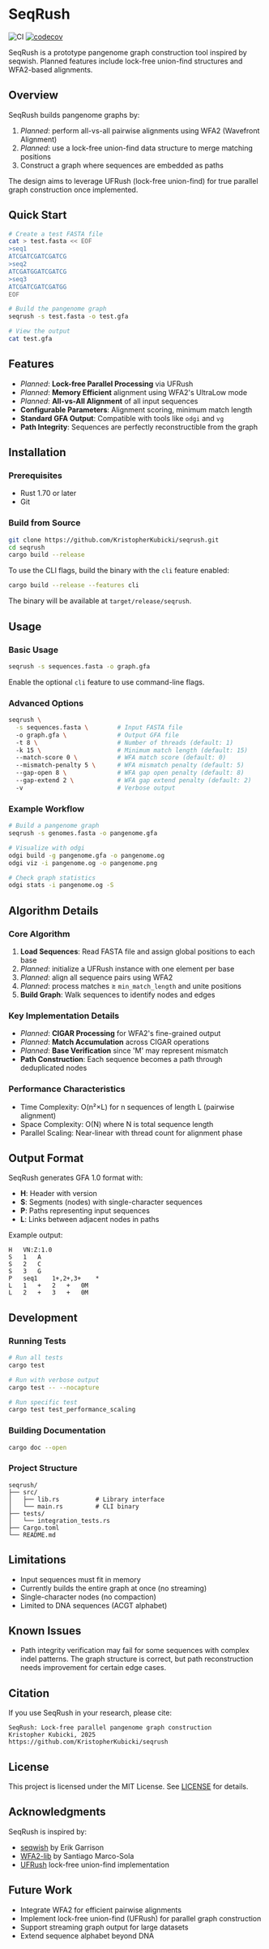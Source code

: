 # SeqRush

![CI](https://github.com/KristopherKubicki/seqrush/actions/workflows/ci.yml/badge.svg)
[![codecov](https://codecov.io/gh/KristopherKubicki/seqrush/branch/main/graph/badge.svg)](https://codecov.io/gh/KristopherKubicki/seqrush)

SeqRush is a prototype pangenome graph construction tool inspired by seqwish. Planned features include lock-free union-find structures and WFA2-based alignments.

## Overview

SeqRush builds pangenome graphs by:
1. *Planned*: perform all-vs-all pairwise alignments using WFA2 (Wavefront Alignment)
2. *Planned*: use a lock-free union-find data structure to merge matching positions
3. Construct a graph where sequences are embedded as paths

The design aims to leverage UFRush (lock-free union-find) for true parallel graph construction once implemented.

## Quick Start

```bash
# Create a test FASTA file
cat > test.fasta << EOF
>seq1
ATCGATCGATCGATCG
>seq2
ATCGATGGATCGATCG
>seq3
ATCGATCGATCGATGG
EOF

# Build the pangenome graph
seqrush -s test.fasta -o test.gfa

# View the output
cat test.gfa
```

## Features

- *Planned*: **Lock-free Parallel Processing** via UFRush
- *Planned*: **Memory Efficient** alignment using WFA2's UltraLow mode
- *Planned*: **All-vs-All Alignment** of all input sequences
- **Configurable Parameters**: Alignment scoring, minimum match length
- **Standard GFA Output**: Compatible with tools like `odgi` and `vg`
- **Path Integrity**: Sequences are perfectly reconstructible from the graph

## Installation

### Prerequisites

- Rust 1.70 or later
- Git

### Build from Source

```bash
git clone https://github.com/KristopherKubicki/seqrush.git
cd seqrush
cargo build --release
```

To use the CLI flags, build the binary with the `cli` feature enabled:

```bash
cargo build --release --features cli
```

The binary will be available at `target/release/seqrush`.

## Usage

### Basic Usage

```bash
seqrush -s sequences.fasta -o graph.gfa
```

Enable the optional `cli` feature to use command-line flags.

### Advanced Options

```bash
seqrush \
  -s sequences.fasta \        # Input FASTA file
  -o graph.gfa \              # Output GFA file
  -t 8 \                      # Number of threads (default: 1)
  -k 15 \                     # Minimum match length (default: 15)
  --match-score 0 \           # WFA match score (default: 0)
  --mismatch-penalty 5 \      # WFA mismatch penalty (default: 5)
  --gap-open 8 \              # WFA gap open penalty (default: 8)
  --gap-extend 2 \            # WFA gap extend penalty (default: 2)
  -v                          # Verbose output
```

### Example Workflow

```bash
# Build a pangenome graph
seqrush -s genomes.fasta -o pangenome.gfa

# Visualize with odgi
odgi build -g pangenome.gfa -o pangenome.og
odgi viz -i pangenome.og -o pangenome.png

# Check graph statistics
odgi stats -i pangenome.og -S
```

## Algorithm Details

### Core Algorithm

1. **Load Sequences**: Read FASTA file and assign global positions to each base
2. *Planned*: initialize a UFRush instance with one element per base
3. *Planned*: align all sequence pairs using WFA2
4. *Planned*: process matches ≥ `min_match_length` and unite positions
5. **Build Graph**: Walk sequences to identify nodes and edges

### Key Implementation Details

- *Planned*: **CIGAR Processing** for WFA2's fine-grained output
- *Planned*: **Match Accumulation** across CIGAR operations
- *Planned*: **Base Verification** since 'M' may represent mismatch
- **Path Construction**: Each sequence becomes a path through deduplicated nodes

### Performance Characteristics

- Time Complexity: O(n²×L) for n sequences of length L (pairwise alignment)
- Space Complexity: O(N) where N is total sequence length
- Parallel Scaling: Near-linear with thread count for alignment phase

## Output Format

SeqRush generates GFA 1.0 format with:
- **H**: Header with version
- **S**: Segments (nodes) with single-character sequences
- **P**: Paths representing input sequences
- **L**: Links between adjacent nodes in paths

Example output:
```
H	VN:Z:1.0
S	1	A
S	2	C
S	3	G
P	seq1	1+,2+,3+	*
L	1	+	2	+	0M
L	2	+	3	+	0M
```

## Development

### Running Tests

```bash
# Run all tests
cargo test

# Run with verbose output
cargo test -- --nocapture

# Run specific test
cargo test test_performance_scaling
```

### Building Documentation

```bash
cargo doc --open
```

### Project Structure

```
seqrush/
├── src/
│   ├── lib.rs          # Library interface
│   └── main.rs         # CLI binary
├── tests/
│   └── integration_tests.rs
├── Cargo.toml
└── README.md
```

## Limitations

- Input sequences must fit in memory
- Currently builds the entire graph at once (no streaming)
- Single-character nodes (no compaction)
- Limited to DNA sequences (ACGT alphabet)

## Known Issues

- Path integrity verification may fail for some sequences with complex indel patterns. The graph structure is correct, but path reconstruction needs improvement for certain edge cases.

## Citation

If you use SeqRush in your research, please cite:

```
SeqRush: Lock-free parallel pangenome graph construction
Kristopher Kubicki, 2025
https://github.com/KristopherKubicki/seqrush
```

## License

This project is licensed under the MIT License. See [LICENSE](LICENSE) for details.

## Acknowledgments

SeqRush is inspired by:
- [seqwish](https://github.com/ekg/seqwish) by Erik Garrison
- [WFA2-lib](https://github.com/smarco/WFA2-lib) by Santiago Marco-Sola
- [UFRush](https://crates.io/crates/uf_rush) lock-free union-find implementation

## Future Work

- Integrate WFA2 for efficient pairwise alignments
- Implement lock-free union-find (UFRush) for parallel graph construction
- Support streaming graph output for large datasets
- Extend sequence alphabet beyond DNA
